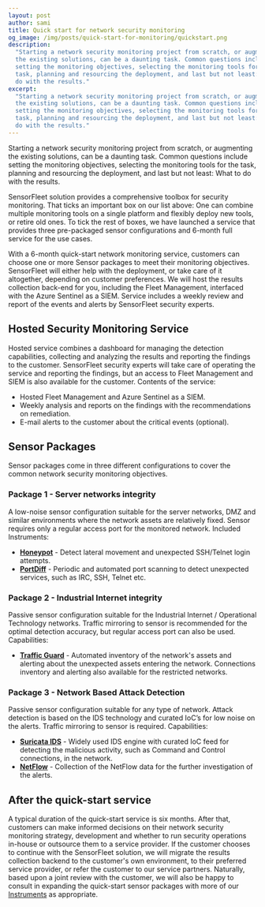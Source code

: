 ```yaml
---
layout: post
author: sami
title: Quick start for network security monitoring
og_image: /img/posts/quick-start-for-monitoring/quickstart.png
description:
  "Starting a network security monitoring project from scratch, or augmenting
  the existing solutions, can be a daunting task. Common questions include
  setting the monitoring objectives, selecting the monitoring tools for the
  task, planning and resourcing the deployment, and last but not least: What to
  do with the results."
excerpt:
  "Starting a network security monitoring project from scratch, or augmenting
  the existing solutions, can be a daunting task. Common questions include
  setting the monitoring objectives, selecting the monitoring tools for the
  task, planning and resourcing the deployment, and last but not least: What to
  do with the results."
---
```


Starting a network security monitoring project from scratch, or augmenting the
existing solutions, can be a daunting task. Common questions include setting the
monitoring objectives, selecting the monitoring tools for the task, planning and
resourcing the deployment, and last but not least: What to do with the results.

SensorFleet solution provides a comprehensive toolbox for security monitoring.
That ticks an important box on our list above: One can combine multiple
monitoring tools on a single platform and flexibly deploy new tools, or retire
old ones. To tick the rest of boxes, we have launched a service that provides
three pre-packaged sensor configurations and 6-month full service for the use
cases.

With a 6-month quick-start network monitoring service, customers can choose one
or more Sensor packages to meet their monitoring objectives. SensorFleet will
either help with the deployment, or take care of it altogether, depending on
customer preferences. We will host the results collection back-end for you,
including the Fleet Management, interfaced with the Azure Sentinel as a SIEM.
Service includes a weekly review and report of the events and alerts by
SensorFleet security experts.

## Hosted Security Monitoring Service

Hosted service combines a dashboard for managing the detection capabilities,
collecting and analyzing the results and reporting the findings to the customer.
SensorFleet security experts will take care of operating the service and
reporting the findings, but an access to Fleet Management and SIEM is also
available for the customer. Contents of the service:

- Hosted Fleet Management and Azure Sentinel as a SIEM.
- Weekly analysis and reports on the findings with the recommendations on
  remediation.
- E-mail alerts to the customer about the critical events (optional).

## Sensor Packages

Sensor packages come in three different configurations to cover the common
network security monitoring objectives.

### Package 1 - Server networks integrity

A low-noise sensor configuration suitable for the server networks, DMZ and
similar environments where the network assets are relatively fixed. Sensor
requires only a regular access port for the monitored network. Included
Instruments:

- **[Honeypot](/instruments/cowrie/)** - Detect lateral movement and unexpected SSH/Telnet login
  attempts.
- **[PortDiff](/instruments/portdiff/)** - Periodic and automated port scanning to detect unexpected
  services, such as IRC, SSH, Telnet etc.

### Package 2 - Industrial Internet integrity

Passive sensor configuration suitable for the Industrial Internet / Operational
Technology networks. Traffic mirroring to sensor is recommended for the optimal
detection accuracy, but regular access port can also be used. Capabilities:

- **[Traffic Guard](/instruments/tgmanager/)** - Automated inventory of the network's assets and alerting
  about the unexpected assets entering the network. Connections inventory and
  alerting also available for the restricted networks.

### Package 3 - Network Based Attack Detection

Passive sensor configuration suitable for any type of network. Attack detection
is based on the IDS technology and curated IoC’s for low noise on the alerts.
Traffic mirroring to sensor is required. Capabilities:

- **[Suricata IDS](/instruments/suricata/)** - Widely used IDS engine with curated IoC feed for detecting
  the malicious activity, such as Command and Control connections, in the
  network.
- **[NetFlow](/instruments/netflow/)** - Collection of the NetFlow data for the further investigation of
  the alerts.

## After the quick-start service

A typical duration of the quick-start service is six months. After that,
customers can make informed decisions on their network security monitoring
strategy, development and whether to run security operations in-house or
outsource them to a service provider. If the customer chooses to continue with
the SensorFleet solution, we will migrate the results collection backend to the
customer's own environment, to their preferred service provider, or refer the
customer to our service partners. Naturally, based upon a joint review with the
customer, we will also be happy to consult in expanding the quick-start sensor
packages with more of our [Instruments](/instruments/) as appropriate.

